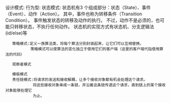 设计模式:
  行为型:
       状态模式:
            状态机有3 个组成部分：状态（State）、事件（Event）、动作（Action）。
            其中，事件也称为转移条件（Transition Condition）。
            事件触发状态的转移及动作的执行。
            不过，动作不是必须的，也可能只转移状态，不执行任何动作。
            状态机的实现方式有状态机、分支逻辑法(id/else)等
            
       策略模式:定义一族算法类，将每个算法分别封装起来，让它们可以互相替换。
               策略模式可以使算法的变化独立于使用它们的客户端（这里的客户端代指使用算法的代码）
               
       观察者模式
       
       模板模式
       责任链模式:将请求的发送和接收解耦，让多个接收对象都有机会处理这个请求。
                将这些接收对象串成一条链，并沿着这条链传递这个请求，直到链上的某个接收对象能够处理它
                为止。